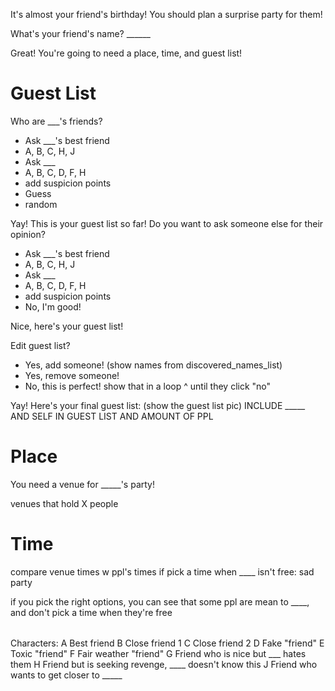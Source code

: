 



It's almost your friend's birthday!
You should plan a surprise party for them!


What's your friend's name? ______


Great!
You're going to need a place, time, and guest list!


# Guest List


Who are ___'s friends?
- Ask ___'s best friend
 - A, B, C, H, J
- Ask ___
 - A, B, C, D, F, H
 - add suspicion points
- Guess
 - random

Yay! This is your guest list so far! Do you want to ask someone else for their opinion?

- Ask ___'s best friend
 - A, B, C, H, J
- Ask ___
 - A, B, C, D, F, H
 - add suspicion points
- No, I'm good!

Nice, here's your guest list!


Edit guest list?
- Yes, add someone! (show names from discovered_names_list)
- Yes, remove someone!
- No, this is perfect!
show that in a loop ^ until they click "no"

Yay! Here's your final guest list:
(show the guest list pic) INCLUDE _____ AND SELF IN GUEST LIST AND AMOUNT OF PPL


# Place
You need a venue for _____'s party!

venues that hold X people

# Time
compare venue times w ppl's times
if pick a time when ____ isn't free: sad party


if you pick the right options, you can see that some ppl are mean to ____, and don't pick a time when they're free


######

Characters:
A Best friend
B Close friend 1
C Close friend 2
D Fake "friend"
E Toxic "friend"
F Fair weather "friend"
G Friend who is nice but ___ hates them
H Friend but is seeking revenge, ____ doesn't know this
J Friend who wants to get closer to _____



